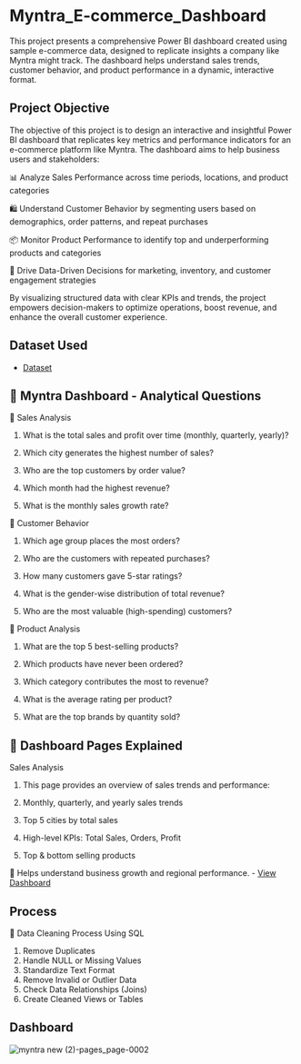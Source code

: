 # Myntra_E-commerce_Dashboard
This project presents a comprehensive Power BI dashboard created using sample e-commerce data, designed to replicate insights a company like Myntra might track. The dashboard helps understand sales trends, customer behavior, and product performance in a dynamic, interactive format.
## Project Objective
The objective of this project is to design an interactive and insightful Power BI dashboard that replicates key metrics and performance indicators for an e-commerce platform like Myntra. The dashboard aims to help business users and stakeholders:

📊 Analyze Sales Performance across time periods, locations, and product categories

🛍️ Understand Customer Behavior by segmenting users based on demographics, order patterns, and repeat purchases

📦 Monitor Product Performance to identify top and underperforming products and categories

🚀 Drive Data-Driven Decisions for marketing, inventory, and customer engagement strategies

By visualizing structured data with clear KPIs and trends, the project empowers decision-makers to optimize operations, boost revenue, and enhance the overall customer experience.

## Dataset Used
- <a href="https://github.com/Shrutikak03/Myntra_E-commerce_Dashboard/blob/main/Myntra_Mock_Dataset.xlsx">Dataset</a>

## 📌 Myntra Dashboard - Analytical Questions

🔹 Sales Analysis
1. What is the total sales and profit over time (monthly, quarterly, yearly)?

2. Which city generates the highest number of sales?

3. Who are the top customers by order value?

4. Which month had the highest revenue?

5. What is the monthly sales growth rate?

🔹 Customer Behavior
1. Which age group places the most orders?

2. Who are the customers with repeated purchases?

3. How many customers gave 5-star ratings?

4. What is the gender-wise distribution of total revenue?

5. Who are the most valuable (high-spending) customers?

🔹 Product Analysis
1. What are the top 5 best-selling products?

2. Which products have never been ordered?

3. Which category contributes the most to revenue?

4. What is the average rating per product?

5. What are the top brands by quantity sold?

## 📄 Dashboard Pages Explained
   Sales Analysis
1. This page provides an overview of sales trends and performance:

2. Monthly, quarterly, and yearly sales trends

3. Top 5 cities by total sales

4. High-level KPIs: Total Sales, Orders, Profit

5. Top & bottom selling products

🎯 Helps understand business growth and regional performance. - <a href="https://github.com/Shrutikak03/Myntra_E-commerce_Dashboard/blob/main/Myntra%20project_page-0002.jpg">View Dashboard</a>

## Process
🧹 Data Cleaning Process Using SQL
1. Remove Duplicates
2. Handle NULL or Missing Values
3. Standardize Text Format
4. Remove Invalid or Outlier Data
5. Check Data Relationships (Joins)
6. Create Cleaned Views or Tables

## Dashboard
![myntra new (2)-pages_page-0002](https://github.com/user-attachments/assets/d14f0add-fedd-4a0f-89b7-f3ac628a00b5)


















